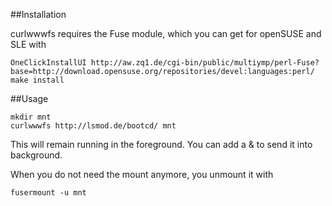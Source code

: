 ##Installation

curlwwwfs requires the Fuse module, which you can get for openSUSE and SLE with

    OneClickInstallUI http://aw.zq1.de/cgi-bin/public/multiymp/perl-Fuse?base=http://download.opensuse.org/repositories/devel:languages:perl/
    make install


##Usage

    mkdir mnt
    curlwwwfs http://lsmod.de/bootcd/ mnt

This will remain running in the foreground.
You can add a & to send it into background.

When you do not need the mount anymore, you unmount it with

    fusermount -u mnt
